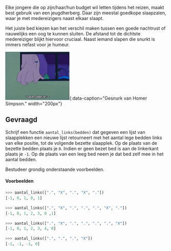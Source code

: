 Elke jongere die op zijn/haar/hun budget wil letten tijdens het reizen, maakt best gebruik van een jeugdherberg. Daar zijn meestal goedkope slaapzalen, waar je met medereizigers naast elkaar slaapt.

Het juiste bed kiezen kan het verschil maken tussen een goede nachtrust of nauwelijks een oog te kunnen sluiten. De afstand tot de dichtste medereiziger blijkt hiervoor cruciaal. Naast iemand slapen die snurkt is immers nefast voor je humeur.

![Gesnurk van Homer Simpson.](media/simpsons.gif "Gesnurk van Homer Simpson."){:data-caption="Gesnurk van Homer Simpson." width="200px"}

## Gevraagd
Schrijf een functie `aantal_links(bedden)` dat gegeven een lijst van slaapplekken een nieuwe lijst retourneert met het aantal lege bedden links van elke positie, tot de volgende bezette slaapplek. Op de plaats van de bezette bedden plaats je `0`. Indien er geen bezet bed is aan de linkerkant plaats je `-1`. Op de plaats van een leeg bed neem je dat bed zelf mee in het aantal bedden.

Bestudeer grondig onderstaande voorbeelden.

#### Voorbeelden

```python
>>> aantal_links([".", "X", ".", "X", "."])
[-1, 0, 1, 0, 1]
```

```python
>>> aantal_links([".", "X", ".", ".", ".", "X", "."])
[-1, 0, 1, 2, 3, 0 ,1]
```

```python
>>> aantal_links([".", "X", ".", ".", ".", ".", "X"])
[-1, 0, 1, 2, 3, 4, 0]
```

```python
>>> aantal_links([".", ".", ".", "X"])
[-1, -1, -1, 0]
```